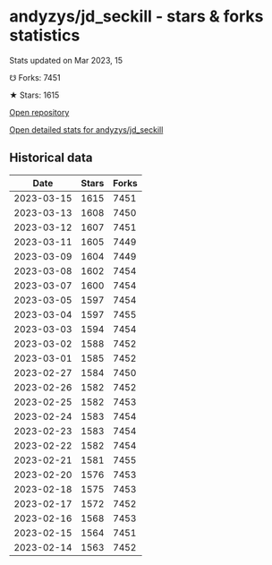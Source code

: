 # andyzys/jd_seckill - stars & forks statistics

Stats updated on Mar 2023, 15

☋ Forks: 7451

★ Stars: 1615

[Open repository](https://github.com/andyzys/jd_seckill)

[Open detailed stats for andyzys/jd_seckill](https://reviewgithub.com/rep/andyzys/jd_seckill)

## Historical data
| Date | Stars | Forks |
|------|-------|-------|
| 2023-03-15 | 1615 | 7451 | 
| 2023-03-13 | 1608 | 7450 | 
| 2023-03-12 | 1607 | 7451 | 
| 2023-03-11 | 1605 | 7449 | 
| 2023-03-09 | 1604 | 7449 | 
| 2023-03-08 | 1602 | 7454 | 
| 2023-03-07 | 1600 | 7454 | 
| 2023-03-05 | 1597 | 7454 | 
| 2023-03-04 | 1597 | 7455 | 
| 2023-03-03 | 1594 | 7454 | 
| 2023-03-02 | 1588 | 7452 | 
| 2023-03-01 | 1585 | 7452 | 
| 2023-02-27 | 1584 | 7450 | 
| 2023-02-26 | 1582 | 7452 | 
| 2023-02-25 | 1582 | 7453 | 
| 2023-02-24 | 1583 | 7454 | 
| 2023-02-23 | 1583 | 7454 | 
| 2023-02-22 | 1582 | 7454 | 
| 2023-02-21 | 1581 | 7455 | 
| 2023-02-20 | 1576 | 7453 | 
| 2023-02-18 | 1575 | 7453 | 
| 2023-02-17 | 1572 | 7452 | 
| 2023-02-16 | 1568 | 7453 | 
| 2023-02-15 | 1564 | 7451 | 
| 2023-02-14 | 1563 | 7452 | 

